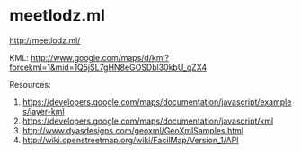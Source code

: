 # meetlodz.ml
http://meetlodz.ml/

KML: http://www.google.com/maps/d/kml?forcekml=1&mid=1Q5jSL7gHN8eGOSDbl30kbU_qZX4

Resources:

1. https://developers.google.com/maps/documentation/javascript/examples/layer-kml
2. https://developers.google.com/maps/documentation/javascript/kml
3. http://www.dyasdesigns.com/geoxml/GeoXmlSamples.html
4. http://wiki.openstreetmap.org/wiki/FacilMap/Version_1/API
